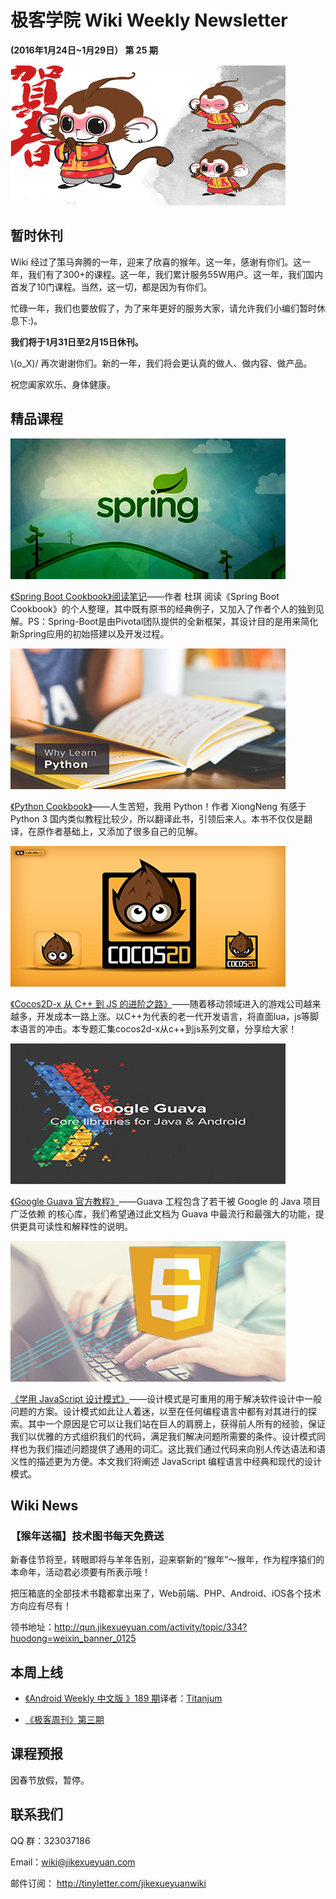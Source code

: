 # 极客学院 Wiki Weekly Newsletter 
 
**(2016年1月24日~1月29日） 第 25 期**                                                 

![newsletterlogo](images/newslogo.jpg) 

## 暂时休刊

Wiki 经过了策马奔腾的一年，迎来了欣喜的猴年。这一年，感谢有你们。这一年，我们有了300+的课程。这一年，我们累计服务55W用户。这一年，我们国内首发了10门课程。当然，这一切，都是因为有你们。

忙碌一年，我们也要放假了，为了来年更好的服务大家，请允许我们小编们暂时休息下:)。

**我们将于1月31日至2月15日休刊。**

\\(o_X)/ 再次谢谢你们。新的一年，我们将会更认真的做人、做内容、做产品。

祝您阖家欢乐、身体健康。

## 精品课程

![](images/spring.jpg)

[《Spring Boot Cookbook》阅读笔记](http://wiki.jikexueyuan.com/project/spring-boot/)——作者 杜琪 阅读《Spring Boot Cookbook》的个人整理，其中既有原书的经典例子，又加入了作者个人的独到见解。PS：Spring-Boot是由Pivotal团队提供的全新框架，其设计目的是用来简化新Spring应用的初始搭建以及开发过程。

![](images/why-learn-python.jpg)

[《Python Cookbook》](http://wiki.jikexueyuan.com/project/python3-cookbook/)——人生苦短，我用 Python！作者 XiongNeng 有感于 Python 3 国内类似教程比较少，所以翻译此书，引领后来人。本书不仅仅是翻译，在原作者基础上，又添加了很多自己的见解。

![](images/cocos2d.jpg)

[《Cocos2D-x 从 C++ 到 JS 的进阶之路》](http://wiki.jikexueyuan.com/project/cocos2d-x-from-cplusplus-js/)——随着移动领域进入的游戏公司越来越多，开发成本一路上涨。以C++为代表的老一代开发语言，将直面lua，js等脚本语言的冲击。本专题汇集cocos2d-x从c++到js系列文章，分享给大家！

![](images/google-guava.jpg)

[《Google Guava 官方教程》](http://wiki.jikexueyuan.com/project/google-guava-official-tutorial/)——Guava 工程包含了若干被 Google 的 Java 项目广泛依赖 的核心库，我们希望通过此文档为 Guava 中最流行和最强大的功能，提供更具可读性和解释性的说明。

![](images/js-design.jpg)

[《学用 JavaScript 设计模式》](http://wiki.jikexueyuan.com/project/javascript-design-patterns/)——设计模式是可重用的用于解决软件设计中一般问题的方案。设计模式如此让人着迷，以至在任何编程语言中都有对其进行的探索。其中一个原因是它可以让我们站在巨人的肩膀上，获得前人所有的经验，保证我们以优雅的方式组织我们的代码，满足我们解决问题所需要的条件。设计模式同样也为我们描述问题提供了通用的词汇。这比我们通过代码来向别人传达语法和语义性的描述更为方便。本文我们将阐述 JavaScript 编程语言中经典和现代的设计模式。

## Wiki News

### 【猴年送福】技术图书每天免费送

新春佳节将至，转眼即将与羊年告别，迎来崭新的“猴年”～猴年，作为程序猿们的本命年，活动君必须要有所表示哦！

把压箱底的全部技术书籍都拿出来了，Web前端、PHP、Android、iOS各个技术方向应有尽有！

领书地址：<http://qun.jikexueyuan.com/activity/topic/334?huodong=weixin_banner_0125>

## 本周上线

- [《Android Weekly 中文版 》189 期](http://wiki.jikexueyuan.com/project/android-weekly/issue-189/index.html)译者：[Titanjum](https://github.com/JungleTian)

- [《极客周刊》第三期 ](http://wiki.jikexueyuan.com/project/geek-weekly-newsletter/issues-3/newsletter-three.html)

## 课程预报

因春节放假，暂停。

## 联系我们

QQ 群：323037186

Email：wiki@jikexueyuan.com

邮件订阅： <http://tinyletter.com/jikexueyuanwiki>

